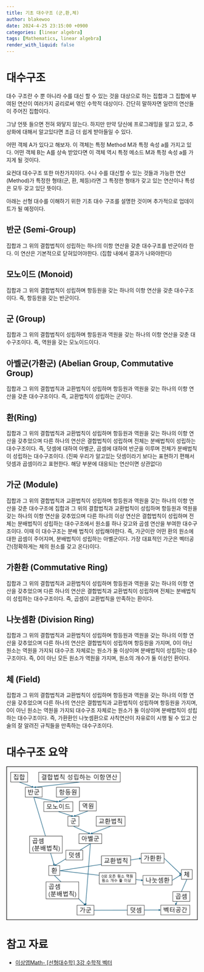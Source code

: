 ```yaml
---
title: 기초 대수구조 (군,환,체)
author: blakewoo
date: 2024-4-25 23:15:00 +0900
categories: [linear algebra]
tags: [Mathematics, linear algebra]
render_with_liquid: false
---
```


# 대수구조
대수 구조란 수 뿐 아니라 수를 대신 할 수 있는 것을
대상으로 하는 집합과 그 집합에 부여된 연산이 여러가지 공리로써 엮인 수학적 대상이다.
간단히 말하자면 일련의 연산들이 주어진 집합이다.

그냥 언뜻 들으면 전혀 와닿지 않는다.
하지만 만약 당신에 프로그래밍을 알고 있고, 추상화에 대해서 알고있다면 조금 더 쉽게 받아들일 수 있다.

어떤 객체 A가 있다고 해보자. 이 객체는 특정 Method M과 특정 속성 a를 가지고 있다.
어떤 객체 B는 A를 상속 받았다면 이 객체 역시 특정 메소드 M과 특정 속성 a를 가지게 될 것이다.

요컨대 대수구조 또한 마찬가지이다. 수나 수를 대신할 수 있는 것들과 가능한 연산(Method)가
특정한 형태(군, 환, 체등)라면 그 특정한 형태가 갖고 있는 연산이나 특성은 모두 갖고 있단 뜻이다.

아래는 선형 대수를 이해하기 위한 기초 대수 구조를 설명한 것이며
추가적으로 업데이트가 될 예정이다.

## 반군 (Semi-Group)
집합과 그 위의 결합법칙이 성립하는 하나의 이항 연산을 갖춘 대수구조를 반군이라 한다.
이 연산은 기본적으로 닫혀있어야한다. (집합 내에서 결과가 나와야한다)

## 모노이드 (Monoid)
집합과 그 위의 결합법칙이 성립하며 항등원을 갖는 하나의 이항 연산을 갖춘 대수구조이다.
즉, 항등원을 갖는 반군이다.

## 군 (Group)
집합과 그 위의 결합법칙이 성립하며 항등원과 역원을 갖는 하나의 이항 연산을 갖춘 대수구조이다.
즉, 역원을 갖는 모노이드이다.

## 아벨군(가환군) (Abelian Group, Commutative Group)
집합과 그 위의 결합법칙과 교환법칙이 성립하며 항등원과 역원을 갖는 하나의 이항 연산을 갖춘 대수구조이다.
즉, 교환법칙이 성립하는 군이다.

## 환(Ring)
집합과 그 위의 결합법칙과 교환법칙이 성립하며 항등원과 역원을 갖는 하나의 이항 연산을 갖추었으며
다른 하나의 연산은 결합법칙이 성립하며 전체는 분배법칙이 성립하는 대수구조이다.
즉, 덧셈에 대하여 아벨군, 곱셈에 대하여 반군을 이루며 전체가 분배법칙이 성립하는 대수구조이다.
(진짜 우리가 알고있는 덧셈이라기 보다는 표현하기 편해서 덧셈과 곱셈이라고 표현한다.
해당 부분에 대응되는 연산이면 상관없다)

## 가군 (Module)
집합과 그 위의 결합법칙과 교환법칙이 성립하며 항등원과 역원을 갖는 하나의 이항 연산을 갖춘 대수구조에
집합과 그 위의 결합법칙과 교환법칙이 성립하며 항등원과 역원을 갖는 하나의 이항 연산을 갖추었으며
다른 하나의 이상 연산은 결합법칙이 성립하며 전체는 분배법칙이 성립하는 대수구조에서 원소를 하나 갖고와 곱셈 연산을 부여한 대수구조이다.
이때 이 대수구조는 분배 법칙이 성립해야한다.
즉, 가군이란 어떤 환의 원소에 대한 곱셈이 주어지며, 분배법칙이 성립하는 아벨군이다.
가장 대표적인 가군은 벡터공간(정확하게는 체의 원소를 갖고 온다)이다.

## 가환환 (Commutative Ring)
집합과 그 위의 결합법칙과 교환법칙이 성립하며 항등원과 역원을 갖는 하나의 이항 연산을 갖추었으며
다른 하나의 연산은 결합법칙과 교환법칙이 성립하며 전체는 분배법칙이 성립하는 대수구조이다.
즉, 곱셈이 교환법칙을 만족하는 환이다.

## 나눗셈환 (Division Ring)
집합과 그 위의 결합법칙과 교환법칙이 성립하며 항등원과 역원을 갖는 하나의 이항 연산을 갖추었으며
다른 하나의 연산은 결합법칙이 성립하며 항등원을 가지며, 0이 아닌 원소는 역원을 가지되 대수구조 자체로는 원소가 둘 이상이며 분배법칙이 성립하는 대수구조이다.
즉, 0이 아닌 모든 원소가 역원을 가지며, 원소의 개수가 둘 이상인 환이다.

## 체 (Field)
집합과 그 위의 결합법칙과 교환법칙이 성립하며 항등원과 역원을 갖는 하나의 이항 연산을 갖추었으며
다른 하나의 연산은 결합법칙과 교환법칙이 성립하며 항등원을 가지며, 0이 아닌 원소는 역원을 가지되 대수구조 자체로는 원소가 둘 이상이며 분배법칙이 성립하는 대수구조이다.
즉, 가환환인 나눗셈환으로 사칙연산이 자유로이 시행 될 수 있고
산술의 잘 알려진 규칙들을 만족하는 대수구조이다.


# 대수구조 요약

![img.png](/assets/blog/math/algebraic_structure_img.png)



# 참고 자료
- [이상엽Math- [선형대수학] 3강 수학적 벡터](https://www.youtube.com/watch?v=Q8NkThsTp_g)
